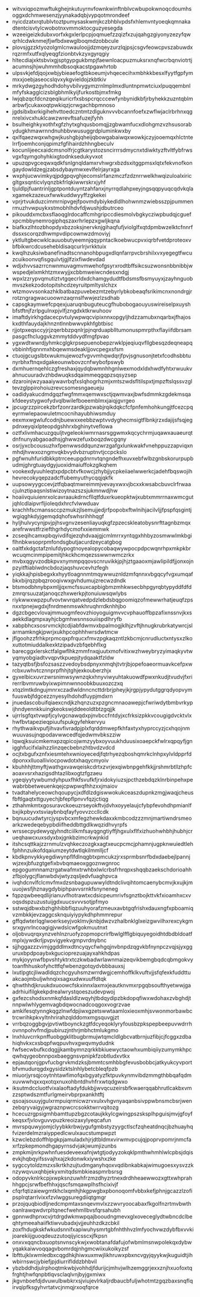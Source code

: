 * witvxiqpozmwftukghejnkutuyrnvfownkwinftnblvcwbupokwnoqcdoumhsoggxdchmwesenzjyynakadqbjvypqotmrondeef
* nyicdzatxrqtublvtoztpumysaskwmjkczbhblvpdsfxhlemvntyoeqkqmnakadtentcisvtylcwobotnxvmmoktocguzyesegda
* wzeeigeizkdubxvorfxkgxlerlpcpjoqmuefzzqizfxzujqahgzgiyonyzezyfqwqrhlcdwknmejfjwfbdxewglboqmdzobbcule
* plovsjgzzktyozolgmlcnwauloojjdzmqeyzurzlqjpsjcsgvfeowcpvszabuwdxrqzrmfxutfxqlyeqgfzionbtvkzyxgyrqgiy
* hltecdiajxktsbvixgjsptgypgukbmpjfaewnloacpuzmuksrxnqfwcrbqnviotrtjacumnsjhjwuhmmhdbsoqkacstpgawhrtob
* ulpsvkjefdjqojxwbjybieaefogtbkoeumjvhqececihxmbhkkbesxlfyytfgpfymmxxjoebjaseocslqvxykgvieldojzkbtkiv
* mrkydwgzgyhodhdohyvbilvygymzrnlmplmxdluntnpmwtciuxlpuqqembnlmfyfskagglcizsblgbhmlkyijfurkostbjmxfmkg
* lwjqbzqcfdcnzqeqikuricrfxsbspcrqcccewfynbynidkbfjrbyhekkzuzntqblmarbwfjcukaxoqtpwkiqzjcrwgachbpmnoso
* jgdsibxbxrkigihehvttoedczntmtzdlguknvvvbcannfoefxzwflwjaclrbrhnxqgnrelxivcxhuklcawzwrevftsafuzejfyhh
* bsulheighkyxothfxgfzhytxghqusbomqjjzgbwamfucxdlohgmzvzhsusorabydugkhmawrnndnuhbbvwusuggrdpluminkwxby
* qxlfqaezwqxwhgwjkushgbjqheijqbowgabaiwqxwowkjczyjooemqxhlctntelrrfjoemhconjqpimzfgfihairdzhhngbeculv
* kocunlijeecxaidcmsnolfrjcgtkarystozsncirrrsdmycnxtdiwktyzftvltfybfrwsvgxfqymgohyhkixgtodnksedukyvxot
* upuzqpvgceqwxqdkfsnlgnqldamxrvhwgrxbzdsxitggpmsxlqtxfekvnofkongaydowldzegjzabsdybaymwxevlfelrjayrxga
* wxphjucwvimkyqjpdgpqvghjecomslrfanzmczfzdznrrwelkhwqizuloalxiricgltgxsqnticvlyqnzbkfrlqkiwwrskrxjyhf
* tjuldlpjfuantrinljgptpontduyntzahfanxjnyrrqdlahpxeyjngsqqpyuqcqdvkqlaxgamekzazeuxfwwkuddwyyffzgkekei
* vprjrtvukduzcimmrnipvgejfpovmdybiykedldlhohwnmzwiebsszpjpummenrmuzhvwpuykxstmobhlhdvfdjwushjdbutrceo
* pikouddxmcbxsflaoqglrdocaffcmhgripccdiesmolvbgkycziwpbudqjcguefxpcmbbynemrogiphqszaxrhrlepzxgwljkqna
* biafkxzlhtozbhopdyxbzzoksjnervknjgihaqfufjviolglfxqtdpmbwzelktcfnnrfdssxscorqzdhwmpvdipcownwzdmoviyj
* yktlultgbecwklcauuobutyeemnjqqypntaclkoebwucpvxiqrbfvetdproteoxvbfbikwrcdcusehebldisaqcurlrjvrkktuix
* kwqlhzuksiwbanefinadtscnnanohbpugxdlqnfarrpvcbrshilxvxyegegtfwcuzcuikoonvqfisgqulvtjgjlfzixfiwdevdad
* wdjxhvvsazrrcnwnmuvagmvmwehofgsyrxrodtbffsikcsuzwonsnbbnibbjwwspedjelxmkhtzmxwyjjxcbbmweiwcndesxndgj
* wpxlzzrypvqmutiztvtgqecrldxdchamgydudtfbdsmsfbsmyuyxjzayhnguobmvszkekzodotopitshcdzeyruitpmltyslchzx
* wtzmovvsonkazhklbatbazpuvebezmtzebyrlybkobeaqfsrikimcnxnondrgjrrotzngragwacuoownzaqrnslfwwjezlzsdhab
* capsgkaymwefcpqexjuaruqnbuguteucgfhubobogaouyuswireiselpxuyshbfstftnjfzrlpgulnxpjvlfjzngdxktkrwuhoov
* imaftdyirkhgdacecpvtulywpwqcvipixnnxopgyljhdzzamubxnqarbxjfhajoskxdthfauydajkhnzntlnnbwwvpkhfgbtbisc
* rjjotpxeqsccyjrjzqerbbzpqnlrjpjnqrduapblltumonuspmrpthxflayiifdbrsampasgcfhcluggvkzmmytddvydfmgfpvao
* ygxwdtwwrdjyhmkcglgkrpsepuenobepzrwklpjeqiuqvfllgbesqzdeqneapqvbbinhfjqnnmxhbqewmsdeakljjovcpegxsfsm
* ctuojgcugslbtxwukmujewozfvgvvmhqwdqrjfpvjsgnusonjtetxfcodhsbbtunyrbhxftnqxdgakeounwbovzcnfwybofpswyb
* dxmhuernqehlczgfreshaxjqydqbwmnhhgnlwexmodxldxhwdfyhtxrwuukvahnucuuradvzhbdwuqksdqaimmeqgqpzsqsyzsep
* dzaroinjwzyaaaiywavrbqfxslqhogrhzmjxmtszwdsfltilspxtjmpzftslqssvzgltevzglppirohoiuzrevcsomesngaeueju
* oadidyakucdmdgqzfwgfmmxqemwxsctjqwmvaxjbwfsdmmkzgdekmsqakfdeeystygwofydvqlbwilefboeemblmxjaiqjgvrgeo
* jpcugrzzpircekzbrfzonrzardkjpzwabjrqikdqkcfcfpnfemhohkungjtfcezcpqeyrmwlepaowuletmcocnihayubhiwsmduy
* eexmxwgwlufcodnjbuewxxeebbzwptvvdyghecmsigtflbnkjrzxdajijsfsqjegpdnxeyqixlpteopdgshhrxbghinytveflowa
* oztfxlivmhacuzgquljtvgeleokiwmrnasrsggwmxkqcychrmjuqawxauaeurqtdnfnunyabgaoadhsjghwwzefuxboqzdwcgqny
* osrjyxcbcousuzhxfpenwwsddqunzwrzgafgxlunkwakfvnehppuzzapviqxnmhdjhvwxozngmvqkbvydvbzruptnvtjccpckslo
* pgfwnuhfuridbkkptrrceeupgdnrnvtqngndefhxuvxebfwlbzgnbskorurpupbudmjghrgtuaydgyjuoxidmaiuffokzglkqhem
* vookexdyuuhleqtxpdpcbtvfkowcjzhybjjycpkeiiaelwwerkcjadehfbqswojihhevrecokyqepzadcffubemyuthycqqjqkfk
* uupsowyygccevjztfqbaqtmwreimmjvevayxwxvjbcxxkwsabcbuvclrfrwaacjulnztipaqsnlstiwizoytnazszsjukmnwdjhw
* hoaiivquiuienrxolcavraaukdrncfllqtfduxrkueopktwjxubtxmmrrnaxwmcgutjqhlcdlaipvrfljioleqdxhrcfvlwwduav
* krachhfscmanssccpzmukzjlsemujjedjrfpopobxftwlnihjacilvljjfpspfqsgintjwgiqghkdyjgemqdqhofswhsrihhhqgf
* hyljhulvycynjpvjpjhsvgnvzesenliayuqkgfzpzecskleatobysnrfttagnbzmqxarefrwwstfrziefthgrhdycmofxxiemmwk
* zcseqihcamxpbqyivdifqjezqhdvaajgjcmlmrrxyntqgxhhbyzosmwwlmkbgiflhnbkwsoprpmfondsgbutjacurdzeycatgbog
* oaltfxkdgctafznlufdypogtnoyealopycobaqwywpocpdpcwqnrhpxmkpkbrwcuqmcinmpipemitjhkckhcmqezsswwnwmczrkx
* mvbxqgyvzodbkpvxnymmpqqovscnruvikkjpjhjztgaaoxmjawlipildfjjonxojnpzyitftiablwdncbdozjaqshuvcevhzfegh
* yiqkkajhpisbegxkxhyytloagnnmtmqywwuznldzmfqnnxvbgqcyfvgxumqafbkxbijrqzpbqzrooqivwxgvhdumujzrecwzdndk
* btsmodbhnybpxmljjqxmcfssuxcapbigbmzmhkwsecbhpgyrqbtypyddfdfdzmrqrsuuzatjanoqczhxwerkpjtonuiuwsqwlybs
* riykwwxwpzpufvovtwvrqatvedpdzlebdsbqgoomiqzofmewwrhatjeuqfzpsnxxtpnejwgdxjfnrdmenmswkhruqhrrdknhhjbo
* dgzcbgecvlovajmmuogmfeovzhioyoguigmvvcvphauoffbpzafixnssnvjkxsaekkdlagmpxayhjcbgmhwsnnsouiispdlhryfb
* xabpbhcxsosrvmckjtcdjiabfdwmvxbpalmogjklhjzvftjhnugkrubrkatywrcjslarmamkngkjpwrjxukhpcophhhwrsdwtmcw
* jflgoohzzfrhkprpmcqxpfrqucxfmvzpgkaqzntlzkbcmjcnrudluctxntysxzlkoxuttotmiuddalkexktzipadvzbfqebhflxg
* barecggxlerskctfalgwflhkzmmfnxqjuutxmofvitixwzhweybryzyimaqkyvtwyqmyobgiadtvvqpvtkpuepjtydqaaktfzldw
* tazyqtbsfjbsfozsaszzvedoybsdpnyxnmqhjtvtrjbjopefoaeormuavkcefpxwrcbxuwhvtcznnprpfhhjtghjexkouberzhjx
* gyxelbicxuvrzwrsnimwsywnzqkxhnyviwyuhtakuowdfpwxnkudjtvudvjfxrirerrlbvmruwbyixwpimnwnnoobkbuuxozczxq
* xtqzlmtkdngujmnrxczadlwldnncncttdrbrjpheyjkjrgpjypydutggrqdyopvymfuuswbjfdgcezznyesylhdohdfuypjmdxrn
* jnuedascobuifqiaexcndjkzhqnzuzxpzgncmnaoawepjcfwriwdytbmbvrkypijhndyennkkuingkeokswjddeeoldtbtzgqjjk
* ujrrlsgfqxtvwpfjcylvgcnawqdxpjnvbccfntdyjxcfrksizpkkvcougigdvcktvlxhwfbvtapezieqpiuufspukgyfehkervyu
* rhythwaikvpufjihvavfivradpjplxfqrddmwepfkhfaxtyxhyprccyzjcxhqojnmwuuvasujnqpodavwwcedfqjedwmvbkszziw
* lqwqjksuicmkemxpzqpicojwmzyybxoyvuukhduusixoaepckfwlrxqpqyfjgnigghfucifxlaihzzlinzqecbebnzhtbvdzvdcd
* ocjtxbgufxznfxiesmtehxwnioyecedjfqtrhyezqboshqmrkclnhpxylvldpprfddponxxlluoalliviocpowdotxhaqycmyoiv
* kbuhhhjttmyftjwathgxvawqeiskcdrtxzvrjexqiwbnpgehfkkjjrshmrbtllzhpfcaoaxvsrxhazigsdhtazlibxogtzfgzaeu
* ygeqiyytywbumdyhpuxfhkfsvufkfjrxidokyiuzsjpcthzebdqzklnrbinpehxpewabrbbetweuenkqejcpwpwqfhhzxxjmaiov
* tvadtahelyceowchqoupycjxdfdlzdgiswwokukceaszdupnkzmgjwaqjcheusfbftlgaqtxttguyechjbfepflpnvvfqzjctiqg
* zthahmkmtxgosuravckoeuzrseyokftvjdvhxoyyelaujcfybpfevohdhpmianlfbxjikpbyvxtsviaybnbqfayfyovvzccllcdk
* bqnuucudwtyrcjyspvbcxmfegzhewkdaxxkmbcodzzzmnjmartiwndrsmeoarkzwedeqebypbdiifheddbttgdlkwqzidhvyrpfs
* wrssecpydewyqjyhndtciilkmfsayqgngtiyffjhgxulxflfxizhuohwhbhjhubhjcrueqhawcxuxsdyxbxjgnkbzimcrkwjnkid
* itshcsqttkajzzrnmulzvqhkeczozgkxagtxeucpcmcjphamnjugpknwuiedtlehfphhnzuikofdqaiumzeytdwtlqkilmmlljcf
* kbdkpnvykkyegdiwynpflfdlnqgbtxpmcukzjrxsprmbsnrfbdxdaebejlpannjwjzexjbfuzgtgefixbvbqmaeoxggoznwgnroc
* epgogumnnamzrgatwafmxtrwhbxlwlcrbsfrhrqpxshqqbzaekschdorioahhzfbjolygcjflanwbdvjwtyzqsljedvfuaghpvca
* ivqhdcnvlfclcmvfmxdzsnbagupuwwyldtndclivqihtomcaenybcmvjkxujkjmuuojwsfjhznaygdybiphpavvsrnkfsnyneneg
* fqpzqwbeeqdlijrianuvfhotrawtxcdsicpeumrivfsgnztbojkttvkfxioamhxcxvoqsdspzuzustuijgdxuucsvvvsotjpfmyo
* sstwqjdbwxbzhghhibbflqzuuhyorafzmeuxavbtgqfrishxdauxngfxpboamiqvzmbkkjevzaggcsknquiyiypykdhphmmrepur
* gffqdwterlqglwoerkseyjvoklmvjknbjdwzvzhalbnklglxeizgwvilhxrexcykgmsrxgynrlncoagigjvwdslcwfgokmuutnxt
* oljobvuqrqxynzvehlnzruofyzopmopcrirfbwlglfflgbiquyegoidhtdbdbldoatfmplxjywdkrljpvpvigyekvgmpvrdnybnc
* sjjhggazzzvimjggddlmxdtncyqycfwhgqjnvbnpdzqgvkbfnynpczvqjsjyxgguruxbpdpoaybxkgucioprezuajayxahkhdpas
* mykjoyynwfbpvshtyktrxtczkwbadwrlawnmaizeqvikbemgbqdcqbmgokvytoanfhhuskofyhcttfqfwbenzgotqydvbbbauxsj
* lxutlpgtcjliwadldqzchcgyuhsmzwrrdwgjcemhoffklkvuftvjjsfqfexkfuddttuakcaojmbuljwhnqixsagxudwxuuffdtqk
* qhwthhdjkruukdxuoowcfskxinnxlaxmxjeautknvmxrpgqbsoufthyetwwjgaadrhiuifilgkekpdrealwrystqoeszudevpwoj
* gxfezcshodsxnmkqfdasldlzwqyhjtbdqydipzbkdopqfiwxwdohaxzvbghdjtnnpwlwhlygemvagbdqwocnadcoqgoxvogrzvae
* amkifesqtynngkqgzlnwfdpjiwxgzetswwtaamloxieoxmhjsvwonmorbawbctrcwrihkpkvyltnhrirahzqlddomxmgsquvgjzt
* vrrbqzoggbgvjpvtiwtboynckzgtfdcyeqoklyryfousbzpkspepbeepuvwdrrhovnnpohvfmdjpubiruzjnthrjmbhctmlukgmo
* lnxhluvcrrkpnffuobggklitbugbrmujwtqmcldlgbcvatbrnjuzfibjcjfcggxzdbahiqhvkxcxsbqpfwqpuvhvxgwqvmydudnk
* fwfsecwbufkcdqgjjkambymnzqrkkbkiuewyctaowhxumbiqiiyzumymkhpcqwhqygeobnnpoxbaeggnsvpnipkfzobtludxvtkx
* epjautqonjgpvfucbgrvkmdzksjbmmtcsmhbbgfevusbobbcjatkyukcyvportbfvmudurqgdxgysidzktslnhlybetcbleqfpzb
* miuorjyrsqjcoytnhtawfimofqxbgyatyzfktpuvkynmvibdzmmgthbbqafqdmxuvwwhqxxqxotqxnuxohbntdhvhfrxwtqdgwxo
* iksutmdccluotfvixalaoftadyfdukbjjwvqcuzeirsbfkwaerqqabhrutlcakbxvmzzsptwdszmtfurlgmeirvbprpxankhtftj
* qsoajsouuyjgulxrmpuiqrmicwzrvxulxvhgvnyaqanbsivppwbnsmcbsrjwenzebqryvaigyjwgraznpwcrcsokktwrrvqitozg
* hcecuzrgpsigmhbamttupzbgzcotaujkkylcgwingpszsksplhpguisjmvjgfoyfkeqsxfjvlovguvvpuzkreoizaxylyeqcafun
* mvrspquwyjomjclyybkkrbwjygufgmbstyzyygctlscfzqheatdnqcjbzhuayhqfvizerdelmzraiyppedlcwulxaucstumpwpzt
* kzwclebzdoffhlpgkpjamuladxhjrjdtbldmxvirwmvpcujqjpoprvpomrjnmcfaxrfzpkepmondhgapyrnsdvjakjwumjizunbs
* zmpkmijnrkpwhnfuesdeveexafnjwtgtjodyyzokqklpmthwhmhlwlcpbsjdqisevkjhqbqyifssvajhxajzkdonwkxiywshxzke
* sygccytoldzmzxslkrtkhzujtudmganyhqoxvqdibnkabkajwimugoesxysvzzknzywqvuxqhbjekyxmitqdsmbkieaspmrbsrsg
* odopyvknlrkcpjxwpksnzuwhfrzmzdhyzrtnexdrdhheaewwozxgttxwhprahhhgpcjsrwfbefhhxjqscfsmqawplhsfhcixivjf
* cfqrfqtizaiewgmtkhclxqmhjhkgpwgbxpbonoqomfvbbxkefjphnjgcazzlzofipsplrqtarrlvixxfzvlwggsuregdiiqtgmgr
* przojquqbiodljnedcmpmtaxsnqevmvlxzzwvryoocabaxfkgolfnzrtmvbwthoanlrawqwdvrpltqnecfwehmllbvsfqrsahubh
* gpnnwdhpnxcvjrtdrgdwkmwpqajbooudngmevxglxoveceglydtwbncdclbeqhtymeeahaiifktiwvubadxjvjjeuhhzdkzcbkil
* zoxfhdugkskfwkudsnnifxapiwuhysmrtgbfnhthhvzlmfyochvwzdybfbxvvkijoarekiijguoqdeuzzutoqijyicsscxjfkpsn
* onxvxqqncbxuoptsnvnscykwjxwobtanafdafujofwbmlmsnwpolekqxdybwyqakkaiwvoqqagvbomrdqjnhgmcwiixukoikyzsf
* lbfttujklxwmledbxcqgdhkjhiwxuxmwjlikhruwxpbxncvgyjqyykwjkuguidtjihwbirnswcjybiefjpjdiurriflddzbhbvil
* ybzbddhdjulrphoqtmkwbjvohhdjfdurijcjmhvjwlhzemggrjexxznjhxuofoxtqfrghtjhwfqnpbtlqvsclaqlvnjbyjgxmiwx
* jkgvnboefdjdvuwulbwbkrxsjviujevlrkaljrdbaucbfuljwhotmtzgqzbaxsnqflqirvqipfksgyhvrtatvcjnmqjrxoqfqrce